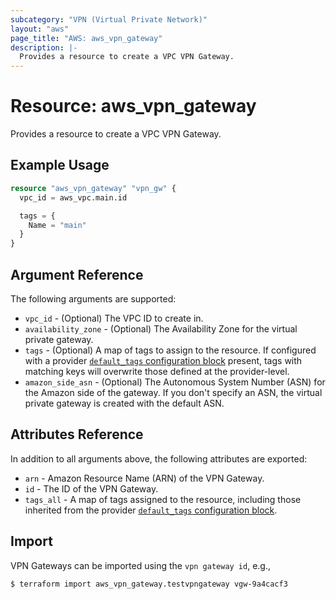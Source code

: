 ```yaml
---
subcategory: "VPN (Virtual Private Network)"
layout: "aws"
page_title: "AWS: aws_vpn_gateway"
description: |-
  Provides a resource to create a VPC VPN Gateway.
---
```


# Resource: aws_vpn_gateway

Provides a resource to create a VPC VPN Gateway.

## Example Usage

```terraform
resource "aws_vpn_gateway" "vpn_gw" {
  vpc_id = aws_vpc.main.id

  tags = {
    Name = "main"
  }
}
```

## Argument Reference

The following arguments are supported:

* `vpc_id` - (Optional) The VPC ID to create in.
* `availability_zone` - (Optional) The Availability Zone for the virtual private gateway.
* `tags` - (Optional) A map of tags to assign to the resource. If configured with a provider [`default_tags` configuration block](/docs/providers/aws/index.html#default_tags-configuration-block) present, tags with matching keys will overwrite those defined at the provider-level.
* `amazon_side_asn` - (Optional) The Autonomous System Number (ASN) for the Amazon side of the gateway. If you don't specify an ASN, the virtual private gateway is created with the default ASN.

## Attributes Reference

In addition to all arguments above, the following attributes are exported:

* `arn` - Amazon Resource Name (ARN) of the VPN Gateway.
* `id` - The ID of the VPN Gateway.
* `tags_all` - A map of tags assigned to the resource, including those inherited from the provider [`default_tags` configuration block](/docs/providers/aws/index.html#default_tags-configuration-block).

## Import

VPN Gateways can be imported using the `vpn gateway id`, e.g.,

```
$ terraform import aws_vpn_gateway.testvpngateway vgw-9a4cacf3
```
